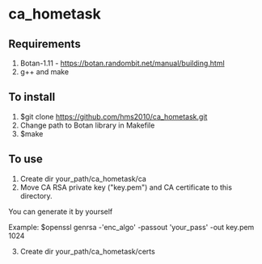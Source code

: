 # ca_hometask

## Requirements
1. Botan-1.11 - https://botan.randombit.net/manual/building.html
2. g++ and make

## To install
1. $git clone https://github.com/hms2010/ca_hometask.git
2. Change path to Botan library in Makefile
3. $make

## To use
1. Create dir your_path/ca_hometask/ca
2. Move CA RSA private key ("key.pem") and CA certificate to this directory.

 You can generate it by yourself
 
 Example:
 $openssl genrsa -'enc_algo' -passout 'your_pass' -out key.pem 1024
 
3. Create dir your_path/ca_hometask/certs


